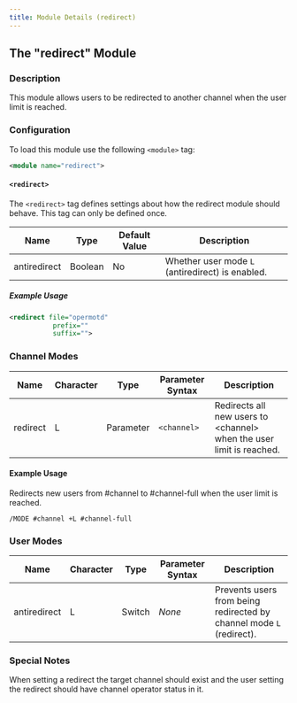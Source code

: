 ```yaml
---
title: Module Details (redirect)
---
```


## The "redirect" Module

### Description

This module allows users to be redirected to another channel when the user limit is reached.

### Configuration

To load this module use the following `<module>` tag:

```xml
<module name="redirect">
```

#### `<redirect>`

The `<redirect>` tag defines settings about how the redirect module should behave. This tag can only be defined once.

Name         | Type    | Default Value | Description
------------ | ------- | ------------- | -----------
antiredirect | Boolean | No            | Whether user mode `L` (antiredirect) is enabled.

##### Example Usage

```xml
<redirect file="opermotd"
           prefix=""
           suffix="">
```

### Channel Modes

Name     | Character | Type      | Parameter Syntax | Description
-------- | --------- | --------- | ---------------- | -----------
redirect | L         | Parameter | `<channel>`      | Redirects all new users to &lt;channel&gt; when the user limit is reached.

#### Example Usage

Redirects new users from #channel to #channel-full when the user limit is reached.

```plaintext
/MODE #channel +L #channel-full
```

### User Modes

Name         | Character | Type   | Parameter Syntax | Description
------------ | --------- | ------ | ---------------- | -----------
antiredirect | L         | Switch | *None*           | Prevents users from being redirected by channel mode `L` (redirect).

### Special Notes

When setting a redirect the target channel should exist and the user setting the redirect should have channel operator status in it.
